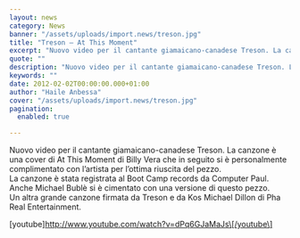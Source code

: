 ```yaml
---
layout: news
category: News
banner: "/assets/uploads/import.news/treson.jpg"
title: "Treson – At This Moment"
excerpt: "Nuovo video per il cantante giamaicano-canadese Treson. La canzone è una cover di At This Moment di Billy Vera che in seguito si è personalmente complimentato con l’artista per l’ottima riuscita del pezzo. La canzone è stata registrata al Boot Camp records da Computer Paul. Anche Michael Bublè si è cimentato con una versione di [&hellip"
quote: ""
description: "Nuovo video per il cantante giamaicano-canadese Treson. La canzone è una cover di At This Moment di Billy Vera che in seguito si è personalmente complimentato con l’artista per l’ottima riuscita del pezzo. La canzone è stata registrata al Boot Camp records da Computer Paul. Anche Michael Bublè si è cimentato con una versione di [&hellip"
keywords: ""
date: 2012-02-02T00:00:00.000+01:00
author: "Haile Anbessa"
cover: "/assets/uploads/import.news/treson.jpg"
pagination:
  enabled: true

---
```


Nuovo video per il cantante giamaicano-canadese Treson. La canzone è una cover di At This Moment di Billy Vera che in seguito si è personalmente complimentato con l’artista per l’ottima riuscita del pezzo.  
La canzone è stata registrata al Boot Camp records da Computer Paul.  
Anche Michael Bublè si è cimentato con una versione di questo pezzo.  
Un altra grande canzone firmata da Treson e da Kos Michael Dillon di Pha Real Entertainment.

\[youtube\]http://www.youtube.com/watch?v=dPq6GJaMaJs\[/youtube\]
